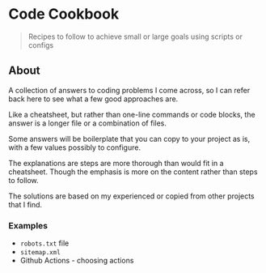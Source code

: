 # Code Cookbook
> Recipes to follow to achieve small or large goals using scripts or configs


## About

A collection of answers to coding problems I come across, so I can refer back here to see what a few good approaches are.

Like a cheatsheet, but rather than one-line commands or code blocks, the answer is a longer file or a combination of files. 

Some answers will be boilerplate that you can copy to your project as is, with a few values possibly to configure.

The explanations are steps are more thorough than would fit in a cheatsheet. Though the emphasis is more on the content rather than steps to follow.

The solutions are based on my experienced or copied from other projects that I find.

### Examples

- `robots.txt` file
- `sitemap.xml`
- Github Actions - choosing actions
